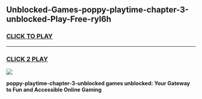 
## Unblocked-Games-poppy-playtime-chapter-3-unblocked-Play-Free-ryl6h
<h3>
<a href="https://premium76.site?title=poppy-playtime-chapter-3-unblocked&ref=20M">CLICK TO PLAY</a></h3>
<hr>

<h3>
<a href="https://premium76.site?title=poppy-playtime-chapter-3-unblocked&ref=20M">CLICK 2 PLAY</a>
  
</h3>

<a href="https://premium76.site?title=poppy-playtime-chapter-3-unblocked&ref=19M"><img src="https://clearcache.store/games.png"></a>


**poppy-playtime-chapter-3-unblocked games unblocked: Your Gateway to Fun and Accessible Online Gaming**
